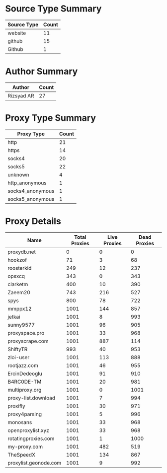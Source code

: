 # Source Type Summary

| Source Type | Count |
|-------------|-------|
| website | 11 |
| github | 15 |
| Github | 1 |


# Author Summary

| Author | Count |
|--------|-------|
| Rizsyad AR | 27 |


# Proxy Type Summary

| Proxy Type | Count |
|------------|-------|
| http | 21 |
| https | 14 |
| socks4 | 20 |
| socks5 | 22 |
| unknown | 4 |
| http_anonymous | 1 |
| socks4_anonymous | 1 |
| socks5_anonymous | 1 |


# Proxy Details

| Name | Total Proxies | Live Proxies | Dead Proxies |
|------|---------------|--------------|---------------|
| proxydb.net | 0 | 0 | 0 |
| hookzof | 71 | 3 | 68 |
| roosterkid | 249 | 12 | 237 |
| opsxcq | 343 | 0 | 343 |
| clarketm | 400 | 10 | 390 |
| Zaeem20 | 743 | 216 | 527 |
| spys | 800 | 78 | 722 |
| mmppx12 | 1001 | 144 | 857 |
| jetkai | 1001 | 8 | 993 |
| sunny9577 | 1001 | 96 | 905 |
| proxyspace.pro | 1001 | 33 | 968 |
| proxyscrape.com | 1001 | 887 | 114 |
| ShiftyTR | 993 | 40 | 953 |
| zloi-user | 1001 | 113 | 888 |
| rootjazz.com | 1001 | 46 | 955 |
| ErcinDedeoglu | 1001 | 91 | 910 |
| B4RC0DE-TM | 1001 | 20 | 981 |
| multiproxy.org | 1001 | 0 | 1001 |
| proxy-list.download | 1001 | 7 | 994 |
| proxifly | 1001 | 30 | 971 |
| proxy4parsing | 1001 | 5 | 996 |
| monosans | 1001 | 33 | 968 |
| openproxylist.xyz | 1001 | 33 | 968 |
| rotatingproxies.com | 1001 | 1 | 1000 |
| my-proxy.com | 1001 | 482 | 519 |
| TheSpeedX | 1001 | 134 | 867 |
| proxylist.geonode.com | 1001 | 9 | 992 |
